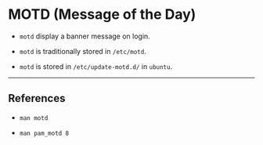 # MOTD (Message of the Day)

* `motd` display a banner message on login.

* `motd` is traditionally stored in `/etc/motd`.

* `motd` is stored in `/etc/update-motd.d/` in `ubuntu`.

---

## References

* `man motd`

* `man pam_motd 8`